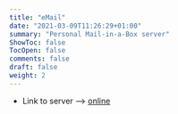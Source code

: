 ```yaml
---
title: "eMail"
date: "2021-03-09T11:26:29+01:00"
summary: "Personal Mail-in-a-Box server"
ShowToc: false
TocOpen: false
comments: false
draft: false
weight: 2
---
```


+ Link to server --> [online](https://box.derchef.email/mail)
